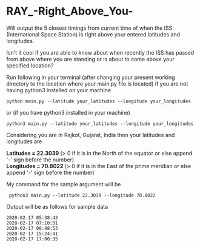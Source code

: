 # RAY_-Right_Above_You-
Will output the 5 closest timings from current time of when the ISS (International Space Station) is right above your entered latitudes and longitudes. 

Isn't it cool if you are able to know about when recently the ISS has passed from above where you are standing or is about to come above your specified location?

Run following in your terminal (after changing your present working directory to the location where your main.py file is located) if you are not having python3 installed on your machine
```
python main.py --latitude your_latitudes --longitude your_longitudes
```
or (if you have python3 installed in your machine)
```
python3 main.py --latitude your_latitudes --longitude your_longitudes
```

Considering you are in Rajkot, Gujarat, India then your latitudes and longitudes are

**Latitudes = 22.3039** (> 0 if it is in the North of the equator or else append '-' sign before the number) <br>
**Longitudes = 70.8022** (> 0 if it is in the East of the prime meridian or else append '-' sign before the number)

My command for the sample argument will be
```
 python3 main.py --latitude 22.3039 --longitude 70.8022
```

Output will be as follows for sample data 
```
2020-02-17 05:38:43
2020-02-17 07:10:31
2020-02-17 08:48:53
2020-02-17 15:24:41
2020-02-17 17:00:35
```
